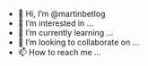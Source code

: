 - 👋 Hi, I’m @martinbetlog
- 👀 I’m interested in ...
- 🌱 I’m currently learning ...
- 💞️ I’m looking to collaborate on ...
- 📫 How to reach me ...

<!---
martinbetlog/martinbetlog is a ✨ special ✨ repository because its `README.md` (this file) appears on your GitHub profile.
You can click the Preview link to take a look at your changes.
--->
